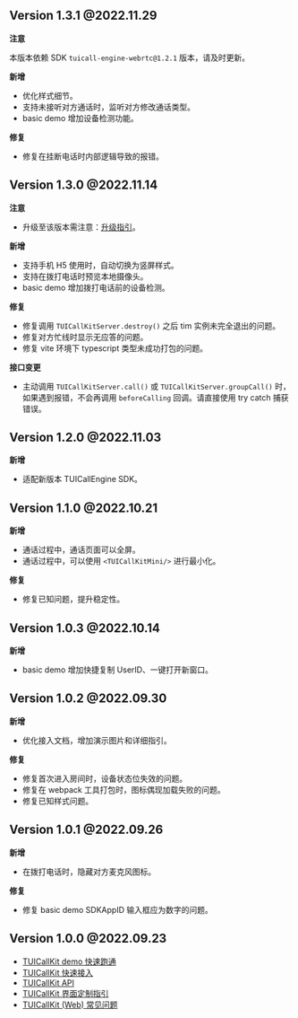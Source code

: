 
## Version 1.3.1 @2022.11.29

**注意**

本版本依赖 SDK `tuicall-engine-webrtc@1.2.1` 版本，请及时更新。

**新增**

- 优化样式细节。
- 支持未接听对方通话时，监听对方修改通话类型。
- basic demo 增加设备检测功能。

**修复**

- 修复在挂断电话时内部逻辑导致的报错。

## Version 1.3.0 @2022.11.14

**注意**

- 升级至该版本需注意：[升级指引](./Updated%20Guidline.md)。

**新增**

- 支持手机 H5 使用时，自动切换为竖屏样式。
- 支持在拨打电话时预览本地摄像头。
- basic demo 增加拨打电话前的设备检测。

**修复**

- 修复调用 `TUICallKitServer.destroy()` 之后 tim 实例未完全退出的问题。
- 修复对方忙线时显示无应答的问题。
- 修复 vite 环境下 typescript 类型未成功打包的问题。

**接口变更**

- 主动调用 `TUICallKitServer.call()` 或 `TUICallKitServer.groupCall()` 时，如果遇到报错，不会再调用 `beforeCalling` 回调。请直接使用 try catch 捕获错误。

## Version 1.2.0 @2022.11.03

**新增**

- 适配新版本 TUICallEngine SDK。

## Version 1.1.0 @2022.10.21

**新增**

- 通话过程中，通话页面可以全屏。
- 通话过程中，可以使用 `<TUICallKitMini/>` 进行最小化。

**修复**

- 修复已知问题，提升稳定性。

## Version 1.0.3 @2022.10.14

**新增**

- basic demo 增加快捷复制 UserID、一键打开新窗口。

## Version 1.0.2 @2022.09.30

**新增**

- 优化接入文档，增加演示图片和详细指引。

**修复**

- 修复首次进入房间时，设备状态位失效的问题。
- 修复在 webpack 工具打包时，图标偶现加载失败的问题。
- 修复已知样式问题。

## Version 1.0.1 @2022.09.26

**新增**

- 在拨打电话时，隐藏对方麦克风图标。

**修复**

- 修复 basic demo SDKAppID 输入框应为数字的问题。

## Version 1.0.0 @2022.09.23

- [TUICallKit demo 快速跑通](https://github.com/tencentyun/TUICallKit/blob/main/Web/demos/basic/README.md)
- [TUICallKit 快速接入](https://cloud.tencent.com/document/product/647/78731)
- [TUICallKit API](https://cloud.tencent.com/document/product/647/81015)
- [TUICallKit 界面定制指引](https://cloud.tencent.com/document/product/647/81014)
- [TUICallKit (Web) 常见问题](https://cloud.tencent.com/document/product/647/78769)



